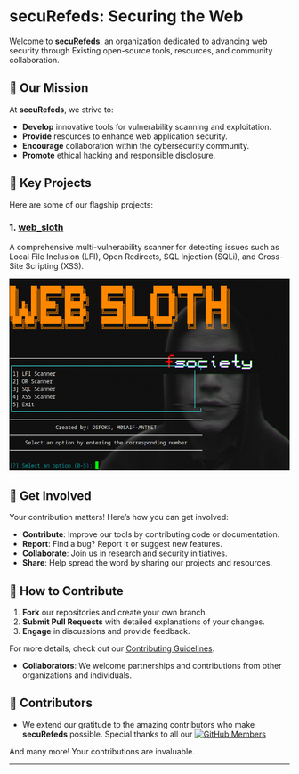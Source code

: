 # **secuRefeds: Securing the Web**


Welcome to **secuRefeds**, an organization dedicated to advancing web security through Existing open-source tools, resources, and community collaboration.

## 🚀 **Our Mission**

At **secuRefeds**, we strive to:

- **Develop** innovative tools for vulnerability scanning and exploitation.
- **Provide** resources to enhance web application security.
- **Encourage** collaboration within the cybersecurity community.
- **Promote** ethical hacking and responsible disclosure.

## 🔧 **Key Projects**

Here are some of our flagship projects:

### 1. **[web_sloth](https://github.com/secuRefeds/web_sloth)**

A comprehensive multi-vulnerability scanner for detecting issues such as Local File Inclusion (LFI), Open Redirects, SQL Injection (SQLi), and Cross-Site Scripting (XSS).

![web_sloth](https://github.com/secuRefeds/web_sloth/blob/main/banner.png) 


## 🌟 **Get Involved**

Your contribution matters! Here’s how you can get involved:

- **Contribute**: Improve our tools by contributing code or documentation.
- **Report**: Find a bug? Report it or suggest new features.
- **Collaborate**: Join us in research and security initiatives.
- **Share**: Help spread the word by sharing our projects and resources.

## 📘 **How to Contribute**

1. **Fork** our repositories and create your own branch.
2. **Submit Pull Requests** with detailed explanations of your changes.
3. **Engage** in discussions and provide feedback.

For more details, check out our [Contributing Guidelines](https://github.com/secuRefeds/.github/CONTRIBUTING.md).


- **Collaborators**: We welcome partnerships and contributions from other organizations and individuals.


## 👥 **Contributors**

- We extend our gratitude to the amazing contributors who make **secuRefeds** possible. Special thanks to all our [![GitHub Members](https://img.shields.io/badge/Team%20Members-GitHub-blue)](https://github.com/orgs/secuRefeds/people)


  
And many more! Your contributions are invaluable.

---

